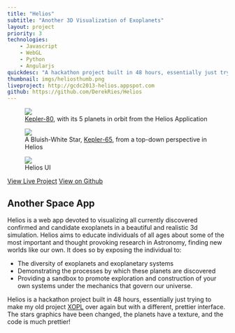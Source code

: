 ```yaml
---
title: "Helios"
subtitle: "Another 3D Visualization of Exoplanets"
layout: project
priority: 3
technologies:
    - Javascript
    - WebGL
    - Python
    - Angularjs
quickdesc: "A hackathon project built in 48 hours, essentially just trying to make my old project XOPL over again but with a different, prettier interface."
thumbnail: imgs/heliosthumb.png
liveproject: http://gcdc2013-helios.appspot.com
github: https://github.com/DerekRies/Helios
---
```


<div class="text-center big-figure">
    <figure class="figure">
        <img src="{{site.url}}/imgs/helios-banner.jpg">
        <figcaption class="figure-caption text-center">
            <a href="http://gcdc2013-helios.appspot.com/#/system/Kepler-80">Kepler-80</a>, with its 5 planets in orbit from the Helios Application
        </figcaption>
    </figure>
</div>

<div class="row">
    <div class="col-md-6">
        <figure class="big-figure">
            <img src="{{site.url}}/imgs/helios-top-down.jpg">
            <figcaption class="figure-caption text-center">A Bluish-White Star, <a href="http://gcdc2013-helios.appspot.com/#/system/Kepler-65">Kepler-65</a>, from a top-down perspective in Helios</figcaption>
        </figure>
    </div>
    <div class="col-md-6">
        <figure class="big-figure">
            <img src="{{site.url}}/imgs/helios-ui-extended.jpg">
            <figcaption class="figure-caption text-center">Helios UI</figcaption>
        </figure>
    </div>
</div>

<div class="text-center">
    <a href="http://gcdc2013-helios.appspot.com/" class="btn btn-lg btn-primary"><i class="fa fa-globe"></i> View Live Project</a>
    <a href="{{page.github}}" class="btn btn-lg btn-secondary"><i class="fa fa-github"></i> View on Github</a>
</div>

## Another Space App

Helios is a web app devoted to visualizing all currently discovered confirmed and candidate exoplanets in a beautiful and realistic 3d simulation. Helios aims to educate individuals of all ages about some of the most important and thought provoking research in Astronomy, finding new worlds like our own. It does so by exposing the individual to:

 - The diversity of exoplanets and exoplanetary systems
 - Demonstrating the processes by which these planets are discovered
 - Providing a sandbox to promote exploration and construction of your own systems under the mechanics that govern our universe.

Helios is a hackathon project built in 48 hours, essentially just trying to make my old project [XOPL]({{site.url}}/projects/xopl.html) over again but with a different, prettier interface. The stars graphics have been changed, the planets have a texture, and the code is much prettier! 
